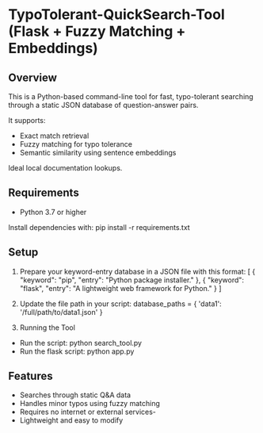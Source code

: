 # TypoTolerant-QuickSearch-Tool (Flask + Fuzzy Matching + Embeddings)

## Overview
This is a Python-based command-line tool for fast, typo-tolerant searching through a static JSON database of question-answer pairs.

It supports:
- Exact match retrieval
- Fuzzy matching for typo tolerance
- Semantic similarity using sentence embeddings

Ideal local documentation lookups.

## Requirements
- Python 3.7 or higher

Install dependencies with:
  pip install -r requirements.txt

## Setup
1. Prepare your keyword-entry database in a JSON file with this format:
    [
      {
        "keyword": "pip",
        "entry": "Python package installer."
      },
      {
        "keyword": "flask",
        "entry": "A lightweight web framework for Python."
      }
    ]

2. Update the file path in your script:
    database_paths = {
        'data1': '/full/path/to/data1.json'
    }
3. Running the Tool
- Run the script:
    python search_tool.py
- Run the flask script:
    python app.py
## Features
- Searches through static Q&A data
- Handles minor typos using fuzzy matching
- Requires no internet or external services-
- Lightweight and easy to modify
